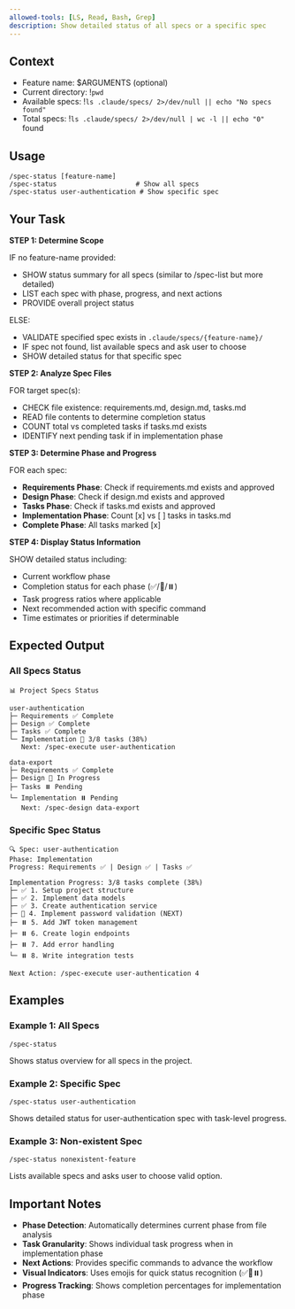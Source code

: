 ```yaml
---
allowed-tools: [LS, Read, Bash, Grep]
description: Show detailed status of all specs or a specific spec
---
```


## Context

- Feature name: $ARGUMENTS (optional)
- Current directory: !`pwd`
- Available specs: !`ls .claude/specs/ 2>/dev/null || echo "No specs found"`
- Total specs: !`ls .claude/specs/ 2>/dev/null | wc -l || echo "0"` found

## Usage

```
/spec-status [feature-name]
/spec-status                    # Show all specs
/spec-status user-authentication # Show specific spec
```

## Your Task

**STEP 1: Determine Scope**

IF no feature-name provided:

- SHOW status summary for all specs (similar to /spec-list but more detailed)
- LIST each spec with phase, progress, and next actions
- PROVIDE overall project status

ELSE:

- VALIDATE specified spec exists in `.claude/specs/{feature-name}/`
- IF spec not found, list available specs and ask user to choose
- SHOW detailed status for that specific spec

**STEP 2: Analyze Spec Files**

FOR target spec(s):

- CHECK file existence: requirements.md, design.md, tasks.md
- READ file contents to determine completion status
- COUNT total vs completed tasks if tasks.md exists
- IDENTIFY next pending task if in implementation phase

**STEP 3: Determine Phase and Progress**

FOR each spec:

- **Requirements Phase**: Check if requirements.md exists and approved
- **Design Phase**: Check if design.md exists and approved
- **Tasks Phase**: Check if tasks.md exists and approved
- **Implementation Phase**: Count [x] vs [ ] tasks in tasks.md
- **Complete Phase**: All tasks marked [x]

**STEP 4: Display Status Information**

SHOW detailed status including:

- Current workflow phase
- Completion status for each phase (✅/🔄/⏸️)
- Task progress ratios where applicable
- Next recommended action with specific command
- Time estimates or priorities if determinable

## Expected Output

### All Specs Status

```
📊 Project Specs Status

user-authentication
├─ Requirements ✅ Complete
├─ Design ✅ Complete
├─ Tasks ✅ Complete
└─ Implementation 🔄 3/8 tasks (38%)
   Next: /spec-execute user-authentication

data-export
├─ Requirements ✅ Complete
├─ Design 🔄 In Progress
├─ Tasks ⏸️ Pending
└─ Implementation ⏸️ Pending
   Next: /spec-design data-export
```

### Specific Spec Status

```
🔍 Spec: user-authentication
Phase: Implementation
Progress: Requirements ✅ | Design ✅ | Tasks ✅

Implementation Progress: 3/8 tasks complete (38%)
├─ ✅ 1. Setup project structure
├─ ✅ 2. Implement data models
├─ ✅ 3. Create authentication service
├─ 🔄 4. Implement password validation (NEXT)
├─ ⏸️ 5. Add JWT token management
├─ ⏸️ 6. Create login endpoints
├─ ⏸️ 7. Add error handling
└─ ⏸️ 8. Write integration tests

Next Action: /spec-execute user-authentication 4
```

## Examples

### Example 1: All Specs

```
/spec-status
```

Shows status overview for all specs in the project.

### Example 2: Specific Spec

```
/spec-status user-authentication
```

Shows detailed status for user-authentication spec with task-level progress.

### Example 3: Non-existent Spec

```
/spec-status nonexistent-feature
```

Lists available specs and asks user to choose valid option.

## Important Notes

- **Phase Detection**: Automatically determines current phase from file analysis
- **Task Granularity**: Shows individual task progress when in implementation phase
- **Next Actions**: Provides specific commands to advance the workflow
- **Visual Indicators**: Uses emojis for quick status recognition (✅🔄⏸️)
- **Progress Tracking**: Shows completion percentages for implementation phase
